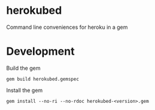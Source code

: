 # herokubed

Command line conveniences for heroku in a gem


# Development

Build the gem

    gem build herokubed.gemspec
    
Install the gem
    
    gem install --no-ri --no-rdoc herokubed-<version>.gem